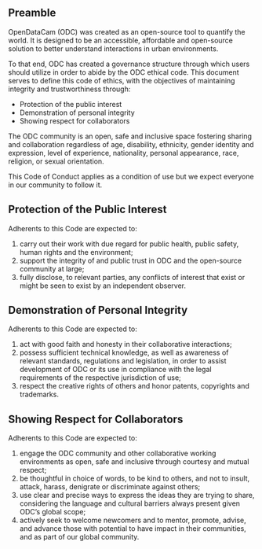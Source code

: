 ## Preamble

OpenDataCam (ODC) was created as an open-source tool to quantify the world. It is designed to be an accessible, affordable and open-source solution to better understand interactions in urban environments.

To that end, ODC has created a governance structure through which users should utilize in order to abide by the ODC ethical code. This document serves to define this code of ethics, with the objectives of maintaining integrity and trustworthiness through:

*	Protection of the public interest
*	Demonstration of personal integrity
*	Showing respect for collaborators

The ODC community is an open, safe and inclusive space fostering sharing and collaboration regardless of age, disability, ethnicity, gender identity and expression, level of experience, nationality, personal appearance, race, religion, or sexual orientation. 

This Code of Conduct applies as a condition of use but we expect everyone in our community to follow it. 

## Protection of the Public Interest

Adherents to this Code are expected to:
1.	carry out their work with due regard for public health, public safety, human rights and the environment;
2.	support the integrity of and public trust in ODC and the open-source community at large;
3.	fully disclose, to relevant parties, any conflicts of interest that exist or might be seen to exist by an independent observer.
 
## Demonstration of Personal Integrity

Adherents to this Code are expected to:
1.	act with good faith and honesty in their collaborative interactions;
2.	possess sufficient technical knowledge, as well as awareness of relevant standards, regulations and legislation, in order to assist development of ODC or its use in compliance with the legal requirements of the respective jurisdiction of use;
3.	respect the creative rights of others and honor patents, copyrights and trademarks. 

## Showing Respect for Collaborators

Adherents to this Code are expected to:
1.	engage the ODC community and other collaborative working environments as open, safe and inclusive through courtesy and mutual respect;
2.	be thoughtful in choice of words, to be kind to others, and not to insult, attack, harass, denigrate or discriminate against others;
3.	use clear and precise ways to express the ideas they are trying to share, considering the language and cultural barriers always present given ODC’s global scope;
4.	actively seek to welcome newcomers and to mentor, promote, advise, and advance those with potential to have impact in their communities, and as part of our global community.
